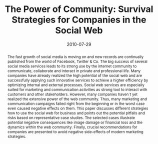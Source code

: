 ---
abstract: The fast growth of social media is moving on and new records are continually
  published from the world of Facebook, Twitter & Co. The big success of several social
  media services leads to its strong use by the internet community to communicate,
  collaborate and interact in private and professional life. Many companies have already
  realized the high potential of the social web and are successfully applying such
  innovative services to achieve a higher efficiency by optimizing internal and external
  processes. Social web services are especially suited for marketing and communication
  activities as strong tool to interact with customers and other stakeholders. However,
  many companies haven´t yet realized the extensive power of the web community. Thus,
  many marketing and communication campaigns failed right from the beginning or in
  the worst case even caused negative effects on them. This paper discusses different
  strategies how to use the social web for business and points out the potential pitfalls
  and risks based on representative case studies. The selected cases illustrate potential
  negative consequences like image damage or financial loss and the dynamics within
  the web community. Finally, crucial recommendations for companies are presented
  to avoid negative side-effects of modern marketing strategies.
authors:
- Peter Leitner
- Thomas Grechenig
date: '2010-07-29'
featured: false
links:
- name: Publik
  url: https://publik.tuwien.ac.at/showentry.php?ID=193452&lang=2
publication: 'Talk: IADIS International Conference Web Based Communities 2010, Freiburg,
  Germany; 07-29-2010 - 07-31-2010; in: "Proceedings of the IADIS International Conference
  Web Based Communities 2010", N. Bessis, P. Kommers, P. Isaias (ed.); IADIS Press,
  (2010), ISBN: 978-972-8939-21-2; 45 - 49'
publication_types:
- '1'
publishDate: '2010-07-29'
title: 'The Power of Community: Survival Strategies for Companies in the Social Web'
url_pdf: ''
---